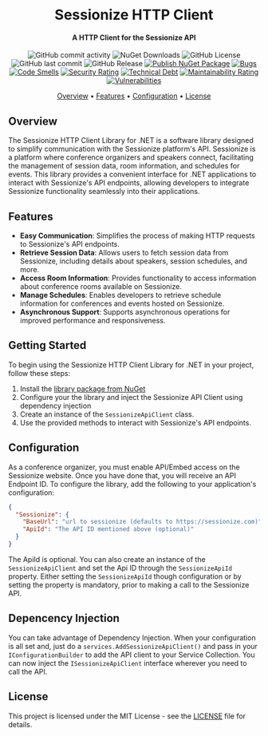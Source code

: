 <h1 align="center">
  <br>
    Sessionize HTTP Client
  <br>
</h1>

<h4 align="center">A HTTP Client for the Sessionize API</h4>

<div align="center">

![GitHub commit activity](https://img.shields.io/github/commit-activity/m/nikneem/sessionize-api-client)
![NuGet Downloads](https://img.shields.io/nuget/dt/Sessionize.Api.Client)
![GitHub License](https://img.shields.io/github/license/nikneem/sessionize-api-client)
![GitHub last commit](https://img.shields.io/github/last-commit/nikneem/sessionize-api-client)
![GitHub Release](https://img.shields.io/github/v/release/nikneem/sessionize-api-client)
[![Publish NuGet Package](https://github.com/nikneem/sessionize-api-client/actions/workflows/main.yml/badge.svg)](https://github.com/nikneem/sessionize-api-client/actions/workflows/main.yml)
[![Bugs](https://sonarcloud.io/api/project_badges/measure?project=nikneem_sessionize-api-client&metric=bugs)](https://sonarcloud.io/summary/new_code?id=nikneem_sessionize-api-client)
[![Code Smells](https://sonarcloud.io/api/project_badges/measure?project=nikneem_sessionize-api-client&metric=code_smells)](https://sonarcloud.io/summary/new_code?id=nikneem_sessionize-api-client)
[![Security Rating](https://sonarcloud.io/api/project_badges/measure?project=nikneem_sessionize-api-client&metric=security_rating)](https://sonarcloud.io/summary/new_code?id=nikneem_sessionize-api-client)
[![Technical Debt](https://sonarcloud.io/api/project_badges/measure?project=nikneem_sessionize-api-client&metric=sqale_index)](https://sonarcloud.io/summary/new_code?id=nikneem_sessionize-api-client)
[![Maintainability Rating](https://sonarcloud.io/api/project_badges/measure?project=nikneem_sessionize-api-client&metric=sqale_rating)](https://sonarcloud.io/summary/new_code?id=nikneem_sessionize-api-client)
[![Vulnerabilities](https://sonarcloud.io/api/project_badges/measure?project=nikneem_sessionize-api-client&metric=vulnerabilities)](https://sonarcloud.io/summary/new_code?id=nikneem_sessionize-api-client)

<a href="#overview">Overview</a> •
<a href="#features">Features</a> •
<a href="#configuration">Configuration</a> •
<a href="#license">License</a>

</div>

## Overview

The Sessionize HTTP Client Library for .NET is a software library designed to simplify communication with the Sessionize platform's API. Sessionize is a platform where conference organizers and speakers connect, facilitating the management of session data, room information, and schedules for events. This library provides a convenient interface for .NET applications to interact with Sessionize's API endpoints, allowing developers to integrate Sessionize functionality seamlessly into their applications.

## Features

- **Easy Communication**: Simplifies the process of making HTTP requests to Sessionize's API endpoints.
- **Retrieve Session Data**: Allows users to fetch session data from Sessionize, including details about speakers, session schedules, and more.
- **Access Room Information**: Provides functionality to access information about conference rooms available on Sessionize.
- **Manage Schedules**: Enables developers to retrieve schedule information for conferences and events hosted on Sessionize.
- **Asynchronous Support**: Supports asynchronous operations for improved performance and responsiveness.

## Getting Started

To begin using the Sessionize HTTP Client Library for .NET in your project, follow these steps:

1. Install the [library package from NuGet](https://www.nuget.org/packages/Sessionize.Api.Client/)
2. Configure your the library and inject the Sessionize API Client using dependency injection
3. Create an instance of the `SessionizeApiClient` class.
4. Use the provided methods to interact with Sessionize's API endpoints.

## Configuration

As a conference organizer, you must enable API/Embed access on the Sessionize website. Once you have done that, you will receive an API Endpoint ID. To configure the library, add the following to your application's configuration:

```json
{
  "Sessionize": {
    "BaseUrl": "url to sessionize (defaults to https://sessionize.com)",
    "ApiId": "The API ID mentioned above (optional)"
  }
}
```

The ApiId is optional. You can also create an instance of the `SessionizeApiClient` and set the Api ID through the `SessionizeApiId` property. Either setting the `SessionizeApiId` though configuration or by setting the property is mandatory, prior to making a call to the Sessionize API.

## Depencency Injection

You can take advantage of Dependency Injection. When your configuration is all set and, just do a `services.AddSessionizeApiClient()` and pass in your `IConfigurationBuilder` to add the API client to your Service Collection. You can now inject the `ISessionizeApiClient` interface wherever you need to call the API.

## License

This project is licensed under the MIT License - see the [LICENSE](LICENSE) file for details.
